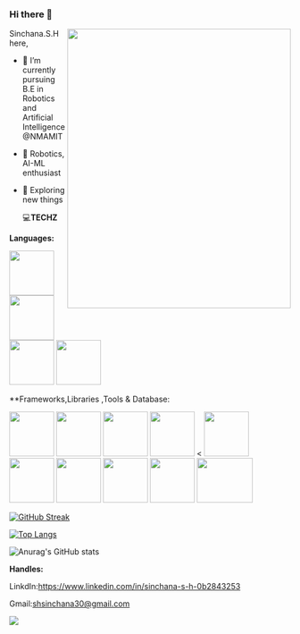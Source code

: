 ### Hi there 👋


<img align="right" width="400" height="500" src="https://user-images.githubusercontent.com/116704673/222961061-92cc20d7-e794-4eb5-acfa-76b1f993aadf.png">


Sinchana.S.H here,
- 🔭 I’m currently pursuing B.E in Robotics and Artificial Intelligence@NMAMIT
- 🌱 Robotics, AI-ML enthusiast
- 🍓 Exploring new things 
       
  💻**TECHZ**
   

**Languages:**



 <img src="https://user-images.githubusercontent.com/116704673/220575989-f83bbca6-56ab-448c-9677-dbb3682ae5e2.png" width="80" height="80"> <img src="https://user-images.githubusercontent.com/116704673/220576101-71db229e-1780-4bbd-8753-2ce20933b99c.png" width="80" height="80">   <img src="https://user-images.githubusercontent.com/116704673/220576235-02fe15ed-14f3-413f-a15a-124fb4258d85.png" width="80" height="80">   <img src="https://user-images.githubusercontent.com/116704673/220582364-1910677c-8405-41ee-b709-86c07f5647dd.png" width="80" height="80">


**Frameworks,Libraries ,Tools & Database:


<img src="https://user-images.githubusercontent.com/116704673/220576972-e17651f5-5528-4e93-85ac-beae9e7537a8.png" width="80" height="80">   <img src="https://user-images.githubusercontent.com/116704673/220581396-922377c4-2d1a-46d1-9be4-c881e35fcd1d.png" width="80" height="80">  <img src="https://user-images.githubusercontent.com/116704673/220581685-5543c840-943c-44dd-a880-be1a6801697f.png" width="80" height="80">  <img src="https://user-images.githubusercontent.com/116704673/220582029-c7b15a47-20a6-403a-a22a-79e3af490743.png" width="80" height="80">   < <img src="https://user-images.githubusercontent.com/116704673/220587811-bd240ddd-d967-4288-a671-8798e0c6e562.png" width="80" height="80">    <img src="https://user-images.githubusercontent.com/116704673/224311798-43fcf9f1-ce40-45e5-92a3-be216b7da8c0.png" width="80" height="80">  <img src="https://github.com/Sinchana-SH/Sinchana-SH/assets/116704673/a70b043e-2fc2-4d41-82fb-006ba9abfdd6" width="80" height="80">    <img src="https://github.com/Sinchana-SH/Sinchana-SH/assets/116704673/931d3847-aaad-4242-9cba-b73ebe9e8311" width="80" height="80">     <img src="https://github.com/Sinchana-SH/Sinchana-SH/assets/116704673/c52fc6af-6cca-46fe-bffb-8298196e8db1" width="80" height="80">    <img src="https://github.com/Sinchana-SH/Sinchana-SH/assets/116704673/9fb8a64e-c8e8-49e6-87fc-837acbf95ec1" width="100" height="80">





[![GitHub Streak](https://streak-stats.demolab.com/?user=Sinchana-SH)](https://git.io/streak-stats)

[![Top Langs](https://github-readme-stats.vercel.app/api/top-langs/?username=Sinchana-SH&layout=compact&text_color=daf7dc&bg_color=151515)](https://github.com/Sinchana-SH/github-readme-stats)

![Anurag's GitHub stats](https://github-readme-stats.vercel.app/api?username=Sinchana-SH&show_icons=true&theme=radical)


**Handles:**

LinkdIn:https://www.linkedin.com/in/sinchana-s-h-0b2843253 

Gmail:shsinchana30@gmail.com

![](https://komarev.com/ghpvc/?username=Sinchana-SH&color=green)



 
 




       

